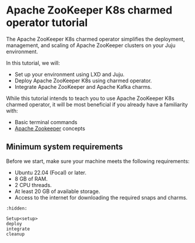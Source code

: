 # Apache ZooKeeper K8s charmed operator tutorial

The Apache ZooKeeper K8s charmed operator simplifies the deployment, management, and scaling of Apache ZooKeeper clusters on your Juju environment. 

In this tutorial, we will:

* Set up your environment using LXD and Juju.
* Deploy Apache ZooKeeper K8s using charmed operator.
* Integrate Apache ZooKeeper and Apache Kafka charms.

While this tutorial intends to teach you to use Apache ZooKeeper K8s charmed operator, it will be most beneficial if you already have a familiarity with:

* Basic terminal commands
* [Apache Zookeeper](https://zookeeper.apache.org/) concepts

## Minimum system requirements

Before we start, make sure your machine meets the following requirements:

* Ubuntu 22.04 (Focal) or later.
* 8 GB of RAM.
* 2 CPU threads.
* At least 20 GB of available storage.
* Access to the internet for downloading the required snaps and charms.


```{toctree}
:hidden:

Setup<setup>
deploy
integrate
cleanup
```
